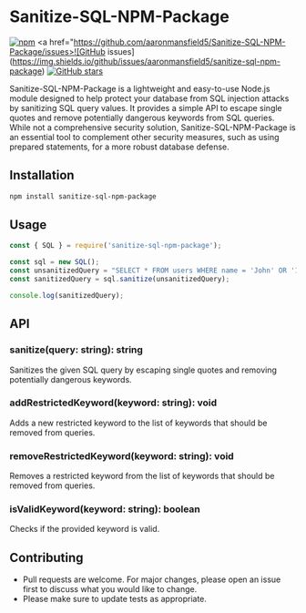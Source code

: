 # Sanitize-SQL-NPM-Package

<a href="https://www.npmjs.com/package/sanitize-sql">![npm](https://img.shields.io/npm/v/sanitize-sql)</a>
<a href="https://github.com/aaronmansfield5/Sanitize-SQL-NPM-Package/issues>![GitHub issues](https://img.shields.io/github/issues/aaronmansfield5/sanitize-sql-npm-package)</a>
<a href="https://github.com/aaronmansfield5/Sanitize-SQL-NPM-Package/stargazers">![GitHub stars](https://img.shields.io/github/stars/aaronmansfield5/sanitize-sql-npm-package)</a>

Sanitize-SQL-NPM-Package is a lightweight and easy-to-use Node.js module designed to help protect your database from SQL injection attacks by sanitizing SQL query values. It provides a simple API to escape single quotes and remove potentially dangerous keywords from SQL queries. While not a comprehensive security solution, Sanitize-SQL-NPM-Package is an essential tool to complement other security measures, such as using prepared statements, for a more robust database defense.

## Installation

```bash
npm install sanitize-sql-npm-package
```

## Usage
```javascript
const { SQL } = require('sanitize-sql-npm-package');

const sql = new SQL();
const unsanitizedQuery = "SELECT * FROM users WHERE name = 'John' OR '1'='1';";
const sanitizedQuery = sql.sanitize(unsanitizedQuery);

console.log(sanitizedQuery);
```

## API
### sanitize(query: string): string
Sanitizes the given SQL query by escaping single quotes and removing potentially dangerous keywords.

### addRestrictedKeyword(keyword: string): void
Adds a new restricted keyword to the list of keywords that should be removed from queries.

### removeRestrictedKeyword(keyword: string): void
Removes a restricted keyword from the list of keywords that should be removed from queries.

### isValidKeyword(keyword: string): boolean
Checks if the provided keyword is valid.

## Contributing
- Pull requests are welcome. For major changes, please open an issue first to discuss what you would like to change.
- Please make sure to update tests as appropriate.
